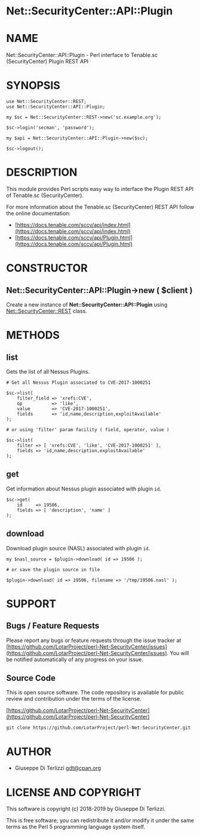 # Net::SecurityCenter::API::Plugin
# NAME

Net::SecurityCenter::API::Plugin - Perl interface to Tenable.sc (SecurityCenter) Plugin REST API

# SYNOPSIS

    use Net::SecurityCenter::REST;
    use Net::SecurityCenter::API::Plugin;

    my $sc = Net::SecurityCenter::REST->new('sc.example.org');

    $sc->login('secman', 'password');

    my $api = Net::SecurityCenter::API::Plugin->new($sc);

    $sc->logout();

# DESCRIPTION

This module provides Perl scripts easy way to interface the Plugin REST API of Tenable.sc
(SecurityCenter).

For more information about the Tenable.sc (SecurityCenter) REST API follow the online documentation:

- [https://docs.tenable.com/sccv/api/index.html](https://docs.tenable.com/sccv/api/index.html)
- [https://docs.tenable.com/sccv/api/Plugin.html](https://docs.tenable.com/sccv/api/Plugin.html)

# CONSTRUCTOR

## Net::SecurityCenter::API::Plugin->new ( $client )

Create a new instance of **Net::SecurityCenter::API::Plugin** using [Net::SecurityCenter::REST](Net-SecurityCenter-REST.md) class.

# METHODS

## list

Gets the list of all Nessus Plugins.

    # Get all Nessus Plugin associated to CVE-2017-1000251

    $sc->list(
        filter_field => 'xrefs:CVE',
        op           => 'like',
        value        => 'CVE-2017-1000251',
        fields       => 'id,name,description,exploitAvailable'
    );

    # or using 'filter' param facility ( field, operator, value )

    $sc->list(
        filter => [ 'xrefs:CVE', 'like', 'CVE-2017-1000251' ],
        fields => 'id,name,description,exploitAvailable'
    );

## get

Get information about Nessus plugin associated with plugin `id`.

    $sc->get(
        id     => 19506,
        fields => [ 'description', 'name' ]
    );

## download

Download plugin source (NASL) associated with plugin `id`.

    my $nasl_source = $plugin->download( id => 19506 );

    # or save the plugin source in file

    $plugin->download( id => 19506, filename => '/tmp/19506.nasl' );

# SUPPORT

## Bugs / Feature Requests

Please report any bugs or feature requests through the issue tracker
at [https://github.com/LotarProject/perl-Net-SecurityCenter/issues](https://github.com/LotarProject/perl-Net-SecurityCenter/issues).
You will be notified automatically of any progress on your issue.

## Source Code

This is open source software.  The code repository is available for
public review and contribution under the terms of the license.

[https://github.com/LotarProject/perl-Net-SecurityCenter](https://github.com/LotarProject/perl-Net-SecurityCenter)

    git clone https://github.com/LotarProject/perl-Net-SecurityCenter.git

# AUTHOR

- Giuseppe Di Terlizzi <gdt@cpan.org>

# LICENSE AND COPYRIGHT

This software is copyright (c) 2018-2019 by Giuseppe Di Terlizzi.

This is free software; you can redistribute it and/or modify it under
the same terms as the Perl 5 programming language system itself.

